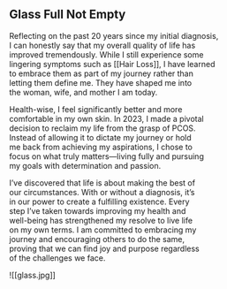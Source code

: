 
## Glass Full Not Empty

Reflecting on the past 20 years since my initial diagnosis,  
I can honestly say that my overall quality of life has  
improved tremendously. While I still experience some  
lingering symptoms such as [[Hair Loss]], I have learned  
to embrace them as  part of my journey rather than  
letting them define me.  They have shaped me into  
the woman, wife, and mother  I am today.

Health-wise, I feel significantly better and more  
comfortable in my own skin. In 2023, I made a pivotal  
decision to reclaim my life from the grasp of PCOS.  
Instead of allowing it to dictate my journey or hold  
me back from achieving my aspirations, I chose to  
focus on what truly matters—living fully and pursuing  
my goals with determination and passion.

I’ve discovered that life is about making the best of  
our circumstances. With or without a diagnosis, it’s  
in our power to create a fulfilling existence. Every  
step I’ve taken towards improving my health and  
well-being has strengthened my resolve to live life  
on my own terms. I am committed to embracing my  
journey and encouraging others to do the same,  
proving that we can find joy and purpose regardless  
of the challenges we face.

![[glass.jpg]]
